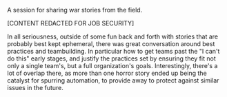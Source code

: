 A session for sharing war stories from the field.

[CONTENT REDACTED FOR JOB SECURITY]

In all seriousness, outside of some fun back and forth with stories that are probably best kept ephemeral, there was great conversation around best practices and teambuilding. In particular how to get teams past the "I can't do this" early stages, and justify the practices set by ensuring they fit not only a single team's, but a full organization's goals. Interestingly, there's a lot of overlap there, as more than one horror story ended up being the catalyst for spurring automation, to provide away to protect against similar issues in the future. 

